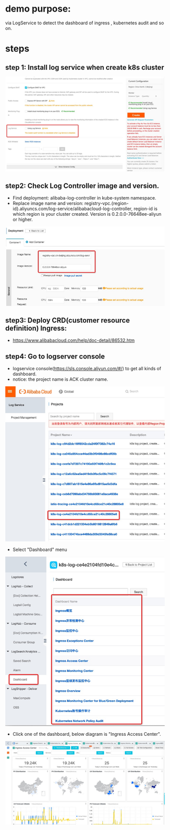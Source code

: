 # demo purpose:
via LogService to detect the dashboard of ingress , kubernetes audit and so on.

# steps


## step 1: Install log service when create k8s cluster

![logservice_create_cluster](images/logservice_create_cluster.jpg)

## step2: Check Log Controller image and version.

* Find deployment: alibaba-log-controller in kube-system namespace.
* Replace image name and version: registry-vpc.{region-id}.aliyuncs.com/log-service/alibabacloud-log-controller, region-id is which region is your cluster created. Version is 0.2.0.0-76648ee-aliyun or higher.

![log_controller](images/log_controller.jpg)

## step3: Deploy CRD(customer resource definition) Ingress: 
* https://www.alibabacloud.com/help/doc-detail/86532.htm

## step4: Go to logserver console
* logservice console(https://sls.console.aliyun.com/#/) to get all kinds of dashboard.
* notice: the project name is ACK cluster name.

![log_controller](images/logservice_project_name.jpg)

* Select "Dashboard" menu

![log_controller](images/dashboard.jpg)

* Click one of the dashboard, below diagram is "Ingress Access Center".

![log_controller](images/dashboard_access.jpg)